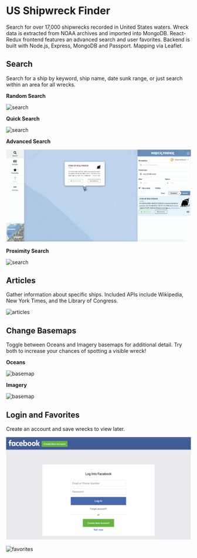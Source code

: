 # US Shipwreck Finder

Search for over 17,000 shipwrecks recorded in United States waters. Wreck data is extracted from NOAA archives and imported into MongoDB. React-Redux frontend features an advanced search and user favorites. Backend is built with Node.js, Express, MongoDB and Passport. Mapping via Leaflet.

## Search

Search for a ship by keyword, ship name, date sunk range, or just search within an area for all wrecks.

**Random Search**

![search](https://github.com/bstiles13/wreckfinder/blob/master/public/screenshots/search_random.png)

**Quick Search**

![search](https://github.com/bstiles13/wreckfinder/blob/master/public/screenshots/search_basic.png)

**Advanced Search**

![search](https://github.com/bstiles13/wreckfinder/blob/master/public/screenshots/search_advanced.png)

**Proximity Search**

![search](https://github.com/bstiles13/wreckfinder/blob/master/public/screenshots/search_proximity.png)

## Articles

Gather information about specific ships. Included APIs include Wikipedia, New York Times, and the Library of Congress.

![articles](https://github.com/bstiles13/wreckfinder/blob/master/public/screenshots/articles.png)

## Change Basemaps

Toggle between Oceans and Imagery basemaps for additional detail. Try both to increase your chances of spotting a visible wreck!

**Oceans**

![basemap](https://github.com/bstiles13/wreckfinder/blob/master/public/screenshots/oceans.png)

**Imagery**

![basemap](https://github.com/bstiles13/wreckfinder/blob/master/public/screenshots/imagery.png)

## Login and Favorites

Create an account and save wrecks to view later.

![basemap](https://github.com/bstiles13/wreckfinder/blob/master/public/screenshots/login.png)

![favorites](https://github.com/bstiles13/wreckfinder/blob/master/public/screenshots/favorites.png)
